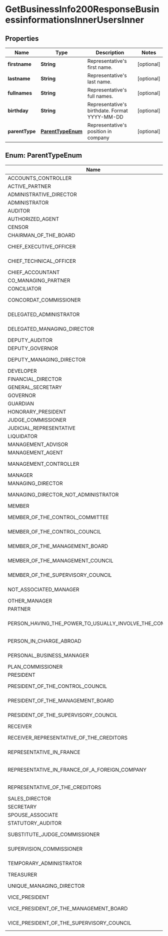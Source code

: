

# GetBusinessInfo200ResponseBusinessinformationsInnerUsersInner


## Properties

| Name | Type | Description | Notes |
|------------ | ------------- | ------------- | -------------|
|**firstname** | **String** | Representative&#39;s first name. |  [optional] |
|**lastname** | **String** | Representative&#39;s last name. |  [optional] |
|**fullnames** | **String** | Representative&#39;s full names. |  [optional] |
|**birthday** | **String** | Representative&#39;s birthdate. Format YYYY-MM-DD |  [optional] |
|**parentType** | [**ParentTypeEnum**](#ParentTypeEnum) | Representative&#39;s position in company |  [optional] |



## Enum: ParentTypeEnum

| Name | Value |
|---- | -----|
| ACCOUNTS_CONTROLLER | &quot;Accounts controller&quot; |
| ACTIVE_PARTNER | &quot;Active partner&quot; |
| ADMINISTRATIVE_DIRECTOR | &quot;Administrative director&quot; |
| ADMINISTRATOR | &quot;Administrator&quot; |
| AUDITOR | &quot;Auditor&quot; |
| AUTHORIZED_AGENT | &quot;Authorized agent&quot; |
| CENSOR | &quot;Censor&quot; |
| CHAIRMAN_OF_THE_BOARD | &quot;Chairman of the Board&quot; |
| CHIEF_EXECUTIVE_OFFICER | &quot;Chief Executive Officer&quot; |
| CHIEF_TECHNICAL_OFFICER | &quot;Chief Technical Officer&quot; |
| CHIEF_ACCOUNTANT | &quot;Chief accountant&quot; |
| CO_MANAGING_PARTNER | &quot;Co-managing partner&quot; |
| CONCILIATOR | &quot;Conciliator&quot; |
| CONCORDAT_COMMISSIONER | &quot;Concordat commissioner&quot; |
| DELEGATED_ADMINISTRATOR | &quot;Delegated administrator&quot; |
| DELEGATED_MANAGING_DIRECTOR | &quot;Delegated managing director&quot; |
| DEPUTY_AUDITOR | &quot;Deputy auditor&quot; |
| DEPUTY_GOVERNOR | &quot;Deputy governor&quot; |
| DEPUTY_MANAGING_DIRECTOR | &quot;Deputy managing director&quot; |
| DEVELOPER | &quot;Developer&quot; |
| FINANCIAL_DIRECTOR | &quot;Financial director&quot; |
| GENERAL_SECRETARY | &quot;General secretary&quot; |
| GOVERNOR | &quot;Governor&quot; |
| GUARDIAN | &quot;Guardian&quot; |
| HONORARY_PRESIDENT | &quot;Honorary president&quot; |
| JUDGE_COMMISSIONER | &quot;Judge-commissioner&quot; |
| JUDICIAL_REPRESENTATIVE | &quot;Judicial representative&quot; |
| LIQUIDATOR | &quot;Liquidator&quot; |
| MANAGEMENT_ADVISOR | &quot;Management advisor&quot; |
| MANAGEMENT_AGENT | &quot;Management agent&quot; |
| MANAGEMENT_CONTROLLER | &quot;Management controller&quot; |
| MANAGER | &quot;Manager&quot; |
| MANAGING_DIRECTOR | &quot;Managing director&quot; |
| MANAGING_DIRECTOR_NOT_ADMINISTRATOR | &quot;Managing director not administrator&quot; |
| MEMBER | &quot;Member&quot; |
| MEMBER_OF_THE_CONTROL_COMMITTEE | &quot;Member of the control committee&quot; |
| MEMBER_OF_THE_CONTROL_COUNCIL | &quot;Member of the control council&quot; |
| MEMBER_OF_THE_MANAGEMENT_BOARD | &quot;Member of the management board&quot; |
| MEMBER_OF_THE_MANAGEMENT_COUNCIL | &quot;Member of the management council&quot; |
| MEMBER_OF_THE_SUPERVISORY_COUNCIL | &quot;Member of the supervisory council&quot; |
| NOT_ASSOCIATED_MANAGER | &quot;Not associated manager&quot; |
| OTHER_MANAGER | &quot;Other manager&quot; |
| PARTNER | &quot;Partner&quot; |
| PERSON_HAVING_THE_POWER_TO_USUALLY_INVOLVE_THE_COMPANY | &quot;Person having the power to usually involve the company&quot; |
| PERSON_IN_CHARGE_ABROAD | &quot;Person in charge abroad&quot; |
| PERSONAL_BUSINESS_MANAGER | &quot;Personal business manager&quot; |
| PLAN_COMMISSIONER | &quot;Plan commissioner&quot; |
| PRESIDENT | &quot;President&quot; |
| PRESIDENT_OF_THE_CONTROL_COUNCIL | &quot;President of the control council&quot; |
| PRESIDENT_OF_THE_MANAGEMENT_BOARD | &quot;President of the management board&quot; |
| PRESIDENT_OF_THE_SUPERVISORY_COUNCIL | &quot;President of the supervisory council&quot; |
| RECEIVER | &quot;Receiver&quot; |
| RECEIVER_REPRESENTATIVE_OF_THE_CREDITORS | &quot;Receiver/representative of the creditors&quot; |
| REPRESENTATIVE_IN_FRANCE | &quot;Representative in France&quot; |
| REPRESENTATIVE_IN_FRANCE_OF_A_FOREIGN_COMPANY | &quot;Representative in France of a foreign company&quot; |
| REPRESENTATIVE_OF_THE_CREDITORS | &quot;Representative of the creditors&quot; |
| SALES_DIRECTOR | &quot;Sales director&quot; |
| SECRETARY | &quot;Secretary&quot; |
| SPOUSE_ASSOCIATE | &quot;Spouse-associate&quot; |
| STATUTORY_AUDITOR | &quot;Statutory auditor&quot; |
| SUBSTITUTE_JUDGE_COMMISSIONER | &quot;Substitute judge-commissioner&quot; |
| SUPERVISION_COMMISSIONER | &quot;Supervision commissioner&quot; |
| TEMPORARY_ADMINISTRATOR | &quot;Temporary administrator&quot; |
| TREASURER | &quot;Treasurer&quot; |
| UNIQUE_MANAGING_DIRECTOR | &quot;Unique managing director&quot; |
| VICE_PRESIDENT | &quot;Vice-president&quot; |
| VICE_PRESIDENT_OF_THE_MANAGEMENT_BOARD | &quot;Vice-president of the management board&quot; |
| VICE_PRESIDENT_OF_THE_SUPERVISORY_COUNCIL | &quot;Vice-president of the supervisory council&quot; |



